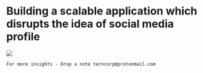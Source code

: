 # Building a scalable application which disrupts the idea of social media profile


<img src="https://raw.githubusercontent.com/ugurcandede/Under-Construction/master/construction-scene/Capture.PNG">



```
For more insights - Drop a note terncorp@protonmail.com
```
